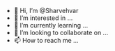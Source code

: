 - 👋 Hi, I’m @Sharvehvar
- 👀 I’m interested in ...
- 🌱 I’m currently learning ...
- 💞️ I’m looking to collaborate on ...
- 📫 How to reach me ...

<!---
Sharvehvar/Sharvehvar is a ✨ special ✨ repository because its `README.md` (this file) appears on your GitHub profile.
You can click the Preview link to take a look at your changes.
--->
